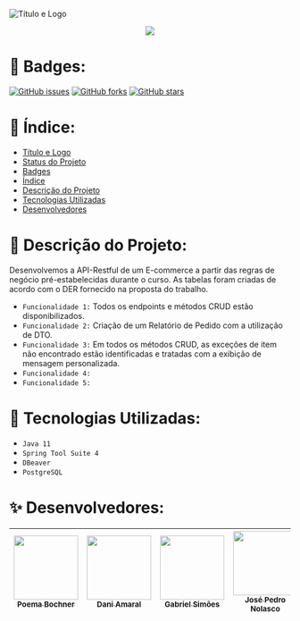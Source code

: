 ![Título e Logo](https://user-images.githubusercontent.com/105015617/197340480-a413a4b9-f6fa-4755-8bf0-f672ac37ab87.png)


<p align="center">
<img src="http://img.shields.io/static/v1?label=STATUS&message=EM%20DESENVOLVIMENTO&color=GREEN&style=for-the-badge"/>
</p>

# 🌺 Badges:

<p>
<a href="https://github.com/poemabochner/trabalho-final-API/issues"><img alt="GitHub issues" src="https://img.shields.io/github/issues/poemabochner/trabalho-final-API"></a>
<a href="https://github.com/poemabochner/trabalho-final-API/network"><img alt="GitHub forks" src="https://img.shields.io/github/forks/poemabochner/trabalho-final-API"></a>
<a href="https://github.com/poemabochner/trabalho-final-API/stargazers"><img alt="GitHub stars" src="https://img.shields.io/github/stars/poemabochner/trabalho-final-API"></a>
</p>



# 🍧 Índice:

* [Título e Logo](#Título-e-Logo)
* [Status do Projeto](#status-do-Projeto)
* [Badges](#badges)
* [Índice](#índice)
* [Descrição do Projeto](#descrição-do-projeto)
* [Tecnologias Utilizadas](#tecnologias-utilizadas)
* [Desenvolvedores](#pessoas-contribuidoras)


# 🎀 Descrição do Projeto:
Desenvolvemos a API-Restful de um E-commerce a partir das regras de negócio pré-estabelecidas durante o curso. As tabelas foram criadas de acordo com o DER fornecido na proposta do trabalho. <br>
* `Funcionalidade 1:` Todos os endpoints e métodos CRUD estão disponibilizados.
* `Funcionalidade 2:` Criação de um Relatório de Pedido com a utilização de DTO.
* `Funcionalidade 3:` Em todos os métodos CRUD, as exceções de item não encontrado estão identificadas e tratadas com a exibição de mensagem personalizada.
* `Funcionalidade 4:`
* `Funcionalidade 5:`


# 🌸 Tecnologias Utilizadas:
* ``Java 11``
* ``Spring Tool Suite 4``
* ``DBeaver``
* ``PostgreSQL``

# ✨ Desenvolvedores:
| [<img src="https://avatars.githubusercontent.com/u/105015617?s=400&u=faa75198a9ea80dc9ccf7dc1cf8692a689d3704d&v=4" width=115><br><sub>Poema Bochner</sub>](https://github.com/poemabochner) |  [<img src="https://avatars.githubusercontent.com/u/110872409?v=4" width=115><br><sub>Dani Amaral</sub>](https://github.com/daniamaral27) |  [<img src="https://avatars.githubusercontent.com/u/110869587?v=4" width=115><br><sub>Gabriel Simões</sub>](https://github.com/GabrielFsimoes) |  [<img src="https://avatars.githubusercontent.com/u/80910617?v=4" width=115><br><sub>José Pedro Nolasco</sub>](https://github.com/J-Pedr0) |  [<img src="https://avatars.githubusercontent.com/u/72826123?v=4" width=115><br><sub>Roberto Spagola</sub>](https://github.com/RobertoSpa) |
| :---: | :---: | :---: | :---: | :---: |
